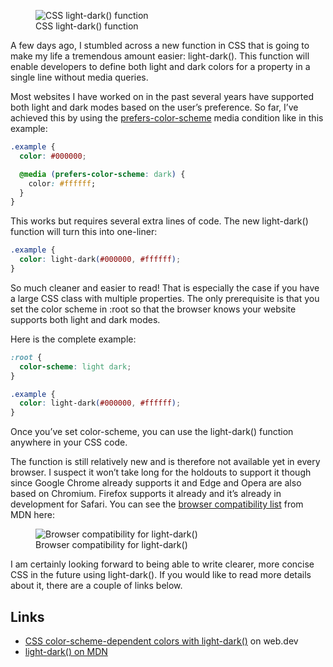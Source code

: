 <figure><img loading="lazy" decoding="async" src="Bildschirmfoto-2024-04-12-um-12.14.24.png" alt="CSS light-dark() function"><figcaption>CSS light-dark() function</figcaption></figure>

A few days ago, I stumbled across a new function in CSS that is going to make my life a tremendous amount easier: light-dark(). This function will enable developers to define both light and dark colors for a property in a single line without media queries.

Most websites I have worked on in the past several years have supported both light and dark modes based on the user’s preference. So far, I’ve achieved this by using the [prefers-color-scheme](https://developer.mozilla.org/en-US/docs/Web/CSS/@media/prefers-color-scheme) media condition like in this example:

```css
.example {
  color: #000000;

  @media (prefers-color-scheme: dark) {
    color: #ffffff;
  }
}
```

This works but requires several extra lines of code. The new light-dark() function will turn this into one-liner:

```css
.example {
  color: light-dark(#000000, #ffffff);
}
```

So much cleaner and easier to read! That is especially the case if you have a large CSS class with multiple properties. The only prerequisite is that you set the color scheme in :root so that the browser knows your website supports both light and dark modes.

Here is the complete example:

```css
:root {
  color-scheme: light dark;
}

.example {
  color: light-dark(#000000, #ffffff);
}
```

Once you’ve set color-scheme, you can use the light-dark() function anywhere in your CSS code.

The function is still relatively new and is therefore not available yet in every browser. I suspect it won’t take long for the holdouts to support it though since Google Chrome already supports it and Edge and Opera are also based on Chromium. Firefox supports it already and it’s already in development for Safari. You can see the [browser compatibility list](https://developer.mozilla.org/en-US/docs/Web/CSS/color_value/light-dark#browser_compatibility) from MDN here:

<figure><img loading="lazy" decoding="async" src="Bildschirmfoto-2024-04-12-um-12.38.12.webp" alt="Browser compatibility for light-dark()"><figcaption>Browser compatibility for light-dark()</figcaption></figure>

I am certainly looking forward to being able to write clearer, more concise CSS in the future using light-dark(). If you would like to read more details about it, there are a couple of links below.

Links
-----

-   [CSS color-scheme-dependent colors with light-dark()](https://web.dev/articles/light-dark) on web.dev
-   [light-dark() on MDN](https://developer.mozilla.org/en-US/docs/Web/CSS/color_value/light-dark)